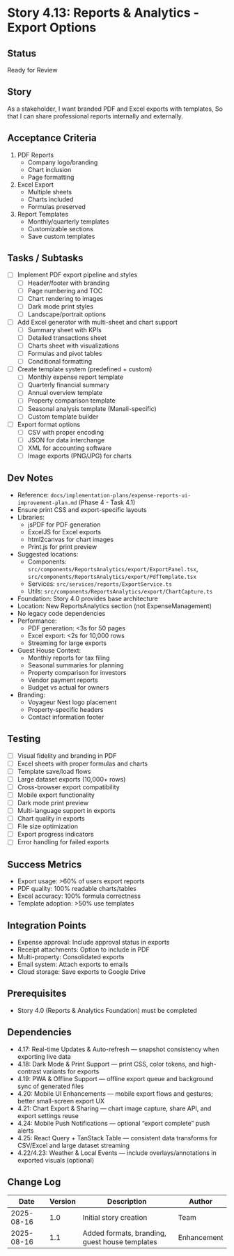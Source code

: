 # Story 4.13: Reports & Analytics - Export Options

## Status
Ready for Review

## Story
As a stakeholder,
I want branded PDF and Excel exports with templates,
So that I can share professional reports internally and externally.

## Acceptance Criteria
1. PDF Reports
   - Company logo/branding
   - Chart inclusion
   - Page formatting
2. Excel Export
   - Multiple sheets
   - Charts included
   - Formulas preserved
3. Report Templates
   - Monthly/quarterly templates
   - Customizable sections
   - Save custom templates

## Tasks / Subtasks
- [ ] Implement PDF export pipeline and styles
  - [ ] Header/footer with branding
  - [ ] Page numbering and TOC
  - [ ] Chart rendering to images
  - [ ] Dark mode print styles
  - [ ] Landscape/portrait options
- [ ] Add Excel generator with multi-sheet and chart support
  - [ ] Summary sheet with KPIs
  - [ ] Detailed transactions sheet
  - [ ] Charts sheet with visualizations
  - [ ] Formulas and pivot tables
  - [ ] Conditional formatting
- [ ] Create template system (predefined + custom)
  - [ ] Monthly expense report template
  - [ ] Quarterly financial summary
  - [ ] Annual overview template
  - [ ] Property comparison template
  - [ ] Seasonal analysis template (Manali-specific)
  - [ ] Custom template builder
- [ ] Export format options
  - [ ] CSV with proper encoding
  - [ ] JSON for data interchange
  - [ ] XML for accounting software
  - [ ] Image exports (PNG/JPG) for charts

## Dev Notes
- Reference: `docs/implementation-plans/expense-reports-ui-improvement-plan.md` (Phase 4 - Task 4.1)
- Ensure print CSS and export-specific layouts
- Libraries:
  - jsPDF for PDF generation
  - ExcelJS for Excel exports
  - html2canvas for chart images
  - Print.js for print preview
- Suggested locations:
  - Components: `src/components/ReportsAnalytics/export/ExportPanel.tsx`, `src/components/ReportsAnalytics/export/PdfTemplate.tsx`
  - Services: `src/services/reports/ExportService.ts`
  - Utils: `src/components/ReportsAnalytics/export/ChartCapture.ts`
- Foundation: Story 4.0 provides base architecture
- Location: New ReportsAnalytics section (not ExpenseManagement)
- No legacy code dependencies
- Performance:
  - PDF generation: <3s for 50 pages
  - Excel export: <2s for 10,000 rows
  - Streaming for large exports
- Guest House Context:
  - Monthly reports for tax filing
  - Seasonal summaries for planning
  - Property comparison for investors
  - Vendor payment reports
  - Budget vs actual for owners
- Branding:
  - Voyageur Nest logo placement
  - Property-specific headers
  - Contact information footer

## Testing
- [ ] Visual fidelity and branding in PDF
- [ ] Excel sheets with proper formulas and charts
- [ ] Template save/load flows
- [ ] Large dataset exports (10,000+ rows)
- [ ] Cross-browser export compatibility
- [ ] Mobile export functionality
- [ ] Dark mode print preview
- [ ] Multi-language support in exports
- [ ] Chart quality in exports
- [ ] File size optimization
- [ ] Export progress indicators
- [ ] Error handling for failed exports

## Success Metrics
- Export usage: >60% of users export reports
- PDF quality: 100% readable charts/tables
- Excel accuracy: 100% formula correctness
- Template adoption: >50% use templates

## Integration Points
- Expense approval: Include approval status in exports
- Receipt attachments: Option to include in PDF
- Multi-property: Consolidated exports
- Email system: Attach exports to emails
- Cloud storage: Save exports to Google Drive

## Prerequisites
- Story 4.0 (Reports & Analytics Foundation) must be completed

## Dependencies
- 4.17: Real-time Updates & Auto-refresh — snapshot consistency when exporting live data
- 4.18: Dark Mode & Print Support — print CSS, color tokens, and high-contrast variants for exports
- 4.19: PWA & Offline Support — offline export queue and background sync of generated files
- 4.20: Mobile UI Enhancements — mobile export flows and gestures; better small-screen export UX
- 4.21: Chart Export & Sharing — chart image capture, share API, and export settings reuse
- 4.24: Mobile Push Notifications — optional “export complete” push alerts
- 4.25: React Query + TanStack Table — consistent data transforms for CSV/Excel and large dataset streaming
- 4.22/4.23: Weather & Local Events — include overlays/annotations in exported visuals (optional)

## Change Log
| Date | Version | Description | Author |
|------|---------|-------------|--------|
| 2025-08-16 | 1.0 | Initial story creation | Team |
| 2025-08-16 | 1.1 | Added formats, branding, guest house templates | Enhancement |

